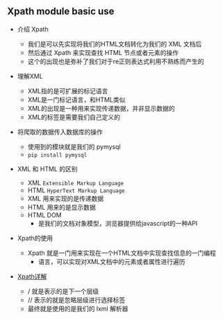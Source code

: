 ## Xpath module basic use

* 介绍 Xpath
  * 我们是可以先实现将我们的HTML文档转化为我们的 XML 文档后
  * 然后通过 Xpath 来实现查找 HTML 节点或者元素的操作
  * 这个的出现也是弥补了我们对于re正则表达式利用不熟练而产生的


* 理解XML
  * XML指的是可扩展的标记语言
  * XML是一门标记语言，和HTML类似
  * XML的出现是一种用来实现传递数据，并非显示数据的
  * XML的标签是需要我们自己定义的

* 将爬取的数据传入数据库的操作
  * 使用到的模块就是我们的 pymysql 
  * `pip install pymysql`

* XML 和 HTML 的区别
  * XML `Extensible Markup Language`
  * HTML `HyperText Markup Language`
  * XML 用来实现的是传递数据
  * HTML 用来的是显示数据
  * HTML DOM
    * 是我们的文档对象模型，浏览器提供给javascript的一种API


* Xpath的使用
  * Xpath 就是一门用来实现在一个HTML文档中实现查找信息的一门编程
    * 语言，可以实现对XML文档中的元素或者属性进行遍历

* [Xpath详解](https://blog.csdn.net/Hudas/article/details/141760272)
  * / 就是表示的是下一个层级
  * // 表示的就是忽略层级进行选择标签
  * 最终就是使用的是我们的 lxml 解析器
